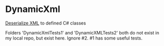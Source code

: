 # DynamicXml
[Deserialize XML](https://github.com/MikePreston17/DynamicXml) to defined C# classes

Folders 'DynamicXmlTests1' and 'DynamicXMLTests2' both do not exist in my local repo, but exist here.  Ignore #2.  #1 has some useful tests.
